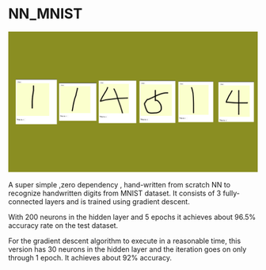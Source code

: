 # NN_MNIST

![114514](doc/img/114514.png)

A super simple ,zero dependency , hand-written from scratch NN to recognize handwritten digits from MNIST
 dataset. It consists of 3 fully-connected layers and is trained using gradient descent.
 
With 200 neurons in the hidden layer and 5 epochs it achieves about 96.5% accuracy rate on the test dataset.

For the gradient descent algorithm to execute in a reasonable time, this version has 30 neurons in the hidden layer and the iteration goes on only through 1 epoch. It achieves about 92% accuracy.